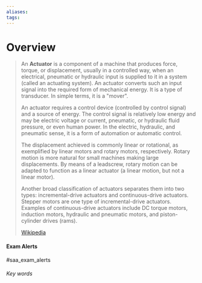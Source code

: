 ```yaml
---
aliases: 
tags:
---
```

# Overview
> An **Actuator** is a component of a machine that produces force, torque, or displacement, usually in a controlled way, when an electrical, pneumatic or hydraulic input is supplied to it in a system (called an actuating system). An actuator converts such an input signal into the required form of mechanical energy. It is a type of transducer. In simple terms, it is a "mover".
>
> An actuator requires a control device (controlled by control signal) and a source of energy. The control signal is relatively low energy and may be electric voltage or current, pneumatic, or hydraulic fluid pressure, or even human power. In the electric, hydraulic, and pneumatic sense, it is a form of automation or automatic control.
>
> The displacement achieved is commonly linear or rotational, as exemplified by linear motors and rotary motors, respectively. Rotary motion is more natural for small machines making large displacements. By means of a leadscrew, rotary motion can be adapted to function as a linear actuator (a linear motion, but not a linear motor). 
>
> Another broad classification of actuators separates them into two types: incremental-drive actuators and continuous-drive actuators. Stepper motors are one type of incremental-drive actuators. Examples of continuous-drive actuators include DC torque motors, induction motors, hydraulic and pneumatic motors, and piston-cylinder drives (rams).
>
> [Wikipedia](https://en.wikipedia.org/wiki/Actuator)



#### Exam Alerts
#saa_exam_alerts


###### Key words
